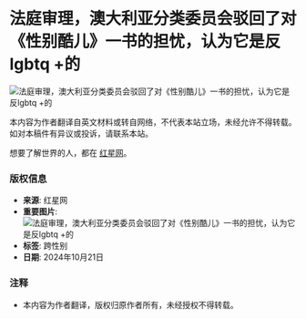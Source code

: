 # 法庭审理，澳大利亚分类委员会驳回了对《性别酷儿》一书的担忧，认为它是反lgbtq +的

![法庭审理，澳大利亚分类委员会驳回了对《性别酷儿》一书的担忧，认为它是反lgbtq +的](http://www.ddpuy.com/file/upload/202410/21/222539401.jpg)

本内容为作者翻译自英文材料或转自网络，不代表本站立场，未经允许不得转载。如对本稿件有异议或投诉，请联系本站。

想要了解世界的人，都在 [红星网](http://www.ddpuy.com)。

### 版权信息

- **来源**: 红星网
- **重要图片**: ![法庭审理，澳大利亚分类委员会驳回了对《性别酷儿》一书的担忧，认为它是反lgbtq +的](http://www.ddpuy.com/file/upload/202410/21/222539401.jpg)
- **标签**: 跨性别
- **日期**: 2024年10月21日

### 注释
- 本内容为作者翻译，版权归原作者所有，未经授权不得转载。